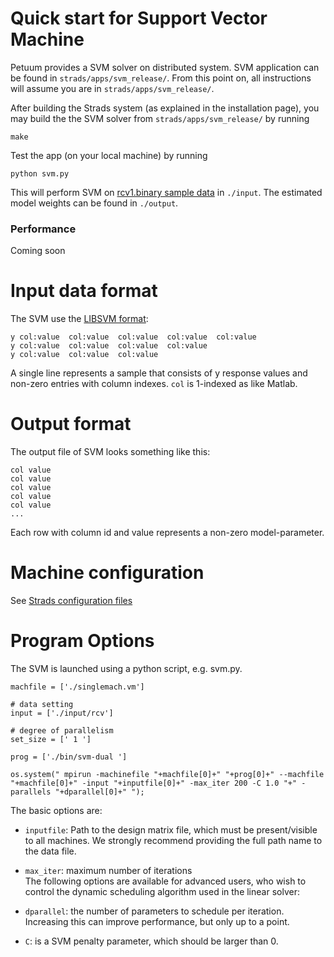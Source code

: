# Quick start for Support Vector Machine
Petuum provides a SVM solver on distributed system. SVM application can be found in `strads/apps/svm_release/`. From this point on, all instructions will assume you are in `strads/apps/svm_release/`.

After building the Strads system (as explained in the installation page), you may build the the SVM solver from `strads/apps/svm_release/` by running 

`make`

Test the app (on your local machine) by running 

`python svm.py`

This will perform SVM on [rcv1.binary sample data](https://www.csie.ntu.edu.tw/~cjlin/libsvmtools/datasets/binary.html#rcv1.binary) in `./input`. The estimated model weights can be found in `./output`.

### Performance
Coming soon 

# Input data format

The SVM use the [LIBSVM format](https://www.csie.ntu.edu.tw/~cjlin/libsvm/):

```
y col:value  col:value  col:value  col:value  col:value 
y col:value  col:value  col:value  col:value 
y col:value  col:value  col:value
```

A single line represents a sample that consists of y response values and non-zero entries with column indexes. `col` is 1-indexed as like Matlab. 

# Output format

The output file of SVM looks something like this:

```
col value
col value
col value
col value
col value
...
```
Each row with column id and value represents a non-zero model-parameter.

# Machine configuration 
See [Strads configuration files](https://github.com/petuum/bosen/wiki/Configuration-Files-for-Petuum-Apps#strads-configuration-files)

# Program Options 
The SVM is launched using a python script, e.g. svm.py.

```
machfile = ['./singlemach.vm']

# data setting                                                                                                         
input = ['./input/rcv']

# degree of parallelism                                                                                                
set_size = [' 1 ']

prog = ['./bin/svm-dual ']

os.system(" mpirun -machinefile "+machfile[0]+" "+prog[0]+" --machfile "+machfile[0]+" -input "+inputfile[0]+" -max_iter 200 -C 1.0 "+" -parallels "+dparallel[0]+" ");

```
The basic options are:

* `inputfile`: Path to the design matrix file, which must be present/visible to all machines. We strongly recommend providing the full path name to the data file. 

* `max_iter`: maximum number of iterations  
The following options are available for advanced users, who wish to control the dynamic scheduling algorithm used in the linear solver:

* `dparallel`: the number of parameters to schedule per iteration. Increasing this can improve performance, but only up to a point.

* `C`: is a SVM penalty parameter, which should be larger than 0.
